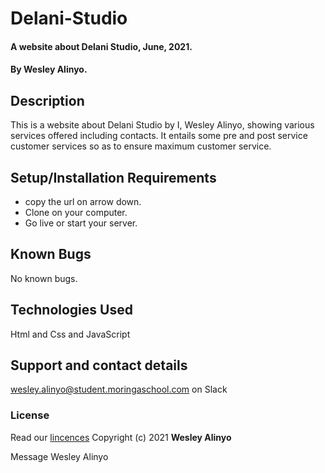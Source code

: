 # Delani-Studio
#### A website about Delani Studio, June, 2021.
#### By **Wesley Alinyo.**
## Description
This is a website about Delani Studio by I, Wesley Alinyo, showing various services offered including contacts. It entails some pre and post service customer services so as to ensure maximum customer service.
## Setup/Installation Requirements
- copy the url on arrow down.
- Clone on your computer.
- Go live or start your server.
## Known Bugs
No known bugs.
## Technologies Used
Html and Css and JavaScript
## Support and contact details
wesley.alinyo@student.moringaschool.com on Slack
### License
Read our [lincences](./Lincense)
Copyright (c) 2021 
**Wesley Alinyo**


Message Wesley Alinyo










